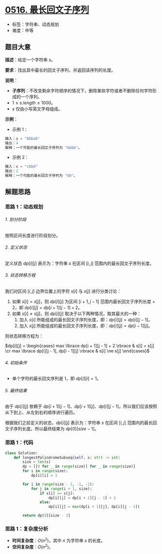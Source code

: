 # [0516. 最长回文子序列](https://leetcode.cn/problems/longest-palindromic-subsequence/)

- 标签：字符串、动态规划
- 难度：中等

## 题目大意

**描述**：给定一个字符串 $s$。

**要求**：找出其中最长的回文子序列，并返回该序列的长度。

**说明**：

- **子序列**：不改变剩余字符顺序的情况下，删除某些字符或者不删除任何字符形成的一个序列。
- $1 \le s.length \le 1000$。
- $s$ 仅由小写英文字母组成。

**示例**：

- 示例 1：

```python
输入：s = "bbbab"
输出：4
解释：一个可能的最长回文子序列为 "bbbb"。
```

- 示例 2：

```python
输入：s = "cbbd"
输出：2
解释：一个可能的最长回文子序列为 "bb"。
```

## 解题思路

### 思路 1：动态规划

###### 1. 划分阶段

按照区间长度进行阶段划分。

###### 2. 定义状态

定义状态 $dp[i][j]$ 表示为：字符串 $s$ 在区间 $[i, j]$ 范围内的最长回文子序列长度。

###### 3. 状态转移方程

我们对区间 $[i, j]$ 边界位置上的字符 $s[i]$ 与 $s[j]$ 进行分类讨论：

1. 如果 $s[i] = s[j]$，则 $dp[i][j]$ 为区间 $[i + 1, j - 1]$ 范围内最长回文子序列长度 + $2$，即 $dp[i][j] = dp[i + 1][j - 1] + 2$。
2. 如果 $s[i] \ne s[j]$，则 $dp[i][j]$ 取决于以下两种情况，取其最大的一种：
	1. 加入 $s[i]$ 所能组成的最长回文子序列长度，即：$dp[i][j] = dp[i][j - 1]$。
	2. 加入 $s[j]$ 所能组成的最长回文子序列长度，即：$dp[i][j] = dp[i - 1][j]$。

则状态转移方程为：

$dp[i][j] = \begin{cases} max \lbrace dp[i + 1][j - 1] + 2 \rbrace & s[i] = s[j]  \cr max \lbrace dp[i][j - 1], dp[i - 1][j] \rbrace & s[i] \ne s[j] \end{cases}$

###### 4. 初始条件

- 单个字符的最长回文序列是 $1$，即 $dp[i][i] = 1$。

###### 5. 最终结果

由于 $dp[i][j]$ 依赖于 $dp[i + 1][j - 1]$、$dp[i + 1][j]$、$dp[i][j - 1]$，所以我们应该按照从下到上、从左到右的顺序进行遍历。

根据我们之前定义的状态，$dp[i][j]$ 表示为：字符串 $s$ 在区间 $[i, j]$ 范围内的最长回文子序列长度。所以最终结果为 $dp[0][size - 1]$。

### 思路 1：代码

```python
class Solution:
    def longestPalindromeSubseq(self, s: str) -> int:
        size = len(s)
        dp = [[0 for _ in range(size)] for _ in range(size)]
        for i in range(size):
            dp[i][i] = 1

        for i in range(size - 1, -1, -1):
            for j in range(i + 1, size):
                if s[i] == s[j]:
                    dp[i][j] = dp[i + 1][j - 1] + 2
                else:
                    dp[i][j] = max(dp[i + 1][j], dp[i][j - 1])

        return dp[0][size - 1]
```

### 思路 1：复杂度分析

- **时间复杂度**：$O(n^2)$，其中 $n$ 为字符串 $s$ 的长度。
- **空间复杂度**：$O(n^2)$。

